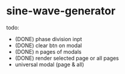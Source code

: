 # sine-wave-generator

todo:

- (DONE) phase division inpt
- (DONE) clear btn on modal
- (DONE) n pages of modals
- (DONE) render selected page or all pages
- universal modal (page & all)